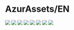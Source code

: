 # AzurAssets/EN
![](https://img.shields.io/badge/EN-7.1.413-blue?style=flat-square)
![](https://img.shields.io/badge/CV-457-blue?style=flat-square)
![](https://img.shields.io/badge/L2D-501-blue?style=flat-square)
![](https://img.shields.io/badge/PIC-15-blue?style=flat-square)
![](https://img.shields.io/badge/BGM-13-blue?style=flat-square)
![](https://img.shields.io/badge/CIPHER-22-blue?style=flat-square)
![](https://img.shields.io/badge/MANGA-24-blue?style=flat-square)
![](https://img.shields.io/badge/PAINTING-69-blue?style=flat-square)